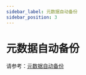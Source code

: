 ```yaml
---
sidebar_label: 元数据自动备份
sidebar_position: 3
---
```

# 元数据自动备份

请参考：[元数据自动备份](../administration/metadata_dump_load.md#自动备份)